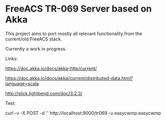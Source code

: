# FreeACS TR-069 Server based on Akka

This project aims to port mostly all relevant functionality from the current/old FreeACS stack. 

Currently a work in progress.

Links:

https://doc.akka.io/docs/akka-http/current/

https://doc.akka.io/docs/akka/current/distributed-data.html?language=scala

http://slick.lightbend.com/doc/3.2.3/


Test:

curl -v -X POST -d '<soap><Body><Inform></Inform></Body></soap>' http://localhost:9000/tr069 -u easycwmp:easycwmp


